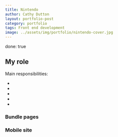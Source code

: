 ```yaml
---
title: Nintendo
author: Cathy Dutton
layout: portfolio-post
category: portfolio
tags: Front end development
image: ../assets/img/portfolio/nintendo-cover.jpg
---
```

done: true


<p class="highlight-quote"></p>


<h2 class="heading">My role</h2>


Main responsibilities:

- 
- 
- 
- 
- 

<h3 class="heading">Bundle pages</h3>




<h3 class="heading">Mobile site</h3>